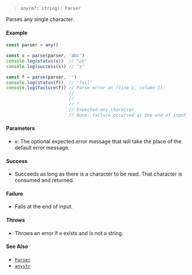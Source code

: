 <!--
 Copyright (c) 2020 Thomas J. Otterson
 
 This software is released under the MIT License.
 https://opensource.org/licenses/MIT
-->

> `any(m?: string): Parser`

Parses any single character.

#### Example

```javascript
const parser = any()

const s = parse(parser, 'abc')
console.log(status(s))  // "ok"
console.log(success(s)) // "a"

const f = parse(parser, '')
console.log(status(f))  // "fail"
console.log(failure(f)) // Parse error at (line 1, column 1):
                        //
                        //
                        // ^
                        // Expected any character
                        // Note: failure occurred at the end of input
```

#### Parameters

* `m`: The optional expected error message that will take the place of the default error message.

#### Success

* Succeeds as long as there is a character to be read. That character is consumed and returned.

#### Failure

* Fails at the end of input.

#### Throws

* Throws an error if `m` exists and is not a string.

#### See Also

* [`Parser`](../types/parser.md)
* [`anystr`](anystr.md)